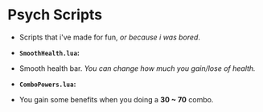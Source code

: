 # Psych Scripts
- Scripts that i've made for fun, *or because i was bored*.

- **`SmoothHealth.lua`:**
* Smooth health bar. *You can change how much you gain/lose of health.*

- **`ComboPowers.lua`:**
* You gain some benefits when you doing a **30 ~ 70** combo.
